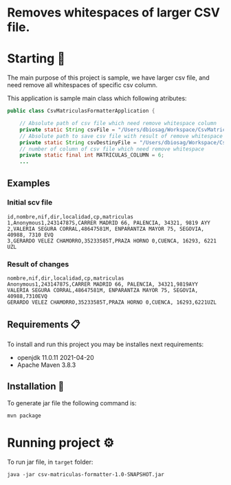 # Removes whitespaces of larger CSV file.

# Starting 🚀
The main purpose of this project is sample, we have larger csv file, and need remove all whitespaces of specific csv column.

This application is sample main class which following atributes:
```java
public class CsvMatriculasFormatterApplication {

    // Absolute path of csv file which need remove whitespace column
    private static String csvFile = "/Users/dbiosag/Workspace/CsvMatriculasFormaterApplication/example.csv";
    // Absolute path to save csv file with result of remove whitespace column and identifier column
    private static String csvDestinyFile = "/Users/dbiosag/Workspace/CsvMatriculasFormaterApplication/result.csv";
    // number of column of csv file which need remove whitespace
    private static final int MATRICULAS_COLUMN = 6;
    ...
```

## Examples
### Initial scv file
```csv
id,nombre,nif,dir,localidad,cp,matriculas
1,Anonymous1,24314787S,CARRER MADRID 66, PALENCIA, 34321, 9819 AYY
2,VALERIA SEGURA CORRAL,48647581M, ENPARANTZA MAYOR 75, SEGOVIA, 40988, 7310 EVQ
3,GERARDO VELEZ CHAMORRO,35233585T,PRAZA HORNO 0,CUENCA, 16293, 6221 UZL
```
### Result of changes
```csv
nombre,nif,dir,localidad,cp,matriculas
Anonymous1,24314787S,CARRER MADRID 66, PALENCIA, 34321,9819AYY
VALERIA SEGURA CORRAL,48647581M, ENPARANTZA MAYOR 75, SEGOVIA, 40988,7310EVQ
GERARDO VELEZ CHAMORRO,35233585T,PRAZA HORNO 0,CUENCA, 16293,6221UZL
```
## Requirements 📋
To install and run this project you may be installes next requirements:
- openjdk 11.0.11 2021-04-20
- Apache Maven 3.8.3

## Installation 🔧
To generate jar file the following command is:
```
mvn package
```

# Running project ⚙️
To run jar file, in `target` folder:
```
java -jar csv-matriculas-formatter-1.0-SNAPSHOT.jar
```

